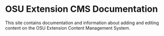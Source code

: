 # OSU Extension CMS Documentation

This site contains documentation and information about adding and editing content on the OSU Extension Content Management System.
